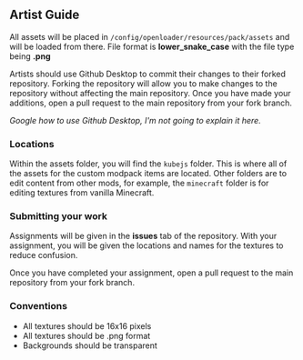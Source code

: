 ## Artist Guide

All assets will be placed in `/config/openloader/resources/pack/assets` and will be loaded from there.
File format is **lower_snake_case** with the file type being **.png**

Artists should use Github Desktop to commit their changes to their forked repository.
Forking the repository will allow you to make changes to the repository without affecting the main repository.
Once you have made your additions, open a pull request to the main repository from your fork branch.

*Google how to use Github Desktop, I'm not going to explain it here.*

### Locations

Within the assets folder, you will find the `kubejs` folder. This is where all of the assets for the custom modpack items are located.
Other folders are to edit content from other mods, for example, the `minecraft` folder is for editing textures from vanilla Minecraft.

### Submitting your work

Assignments will be given in the **issues** tab of the repository.
With your assignment, you will be given the locations and names for the textures to reduce confusion.

Once you have completed your assignment, open a pull request to the main repository from your fork branch.

### Conventions

- All textures should be 16x16 pixels
- All textures should be .png format
- Backgrounds should be transparent